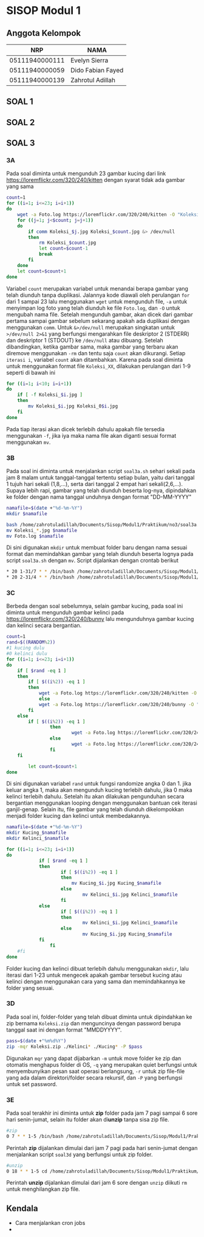 # SISOP Modul 1 #
## Anggota Kelompok ##

NRP | NAMA
------------- | -------------
05111940000111  | Evelyn Sierra
05111940000059  | Dido Fabian Fayed
05111940000139  | Zahrotul Adillah

## SOAL 1 ##

## SOAL 2 ##

## SOAL 3 ##
### 3A ###
Pada soal diminta untuk mengunduh 23 gambar kucing dari link <https://loremflickr.com/320/240/kitten> dengan syarat tidak ada gambar yang sama
```bash
count=1
for ((i=1; i<=23; i=i+1))
do
	wget -a Foto.log https://loremflickr.com/320/240/kitten -O "Koleksi_$count.jpg"
	for ((j=1; j<$count; j=j+1))
	do
		if comm Koleksi_$j.jpg Koleksi_$count.jpg &> /dev/null
		then
			rm Koleksi_$count.jpg
			let count=$count-1
			break
		fi
	done
	let count=$count+1
done
```
Variabel `count` merupakan variabel untuk menandai berapa gambar yang telah diunduh tanpa duplikasi.
Jalannya kode diawali oleh perulangan `for` dari 1 sampai 23 lalu menggunakan `wget` untuk mengunduh file, `-a` untuk menyimpan log foto yang telah diunduh ke file `Foto.log`, dan `-O` untuk mengubah nama file.
Setelah mengunduh gambar, akan dicek dari gambar pertama sampai gambar sebelum sekarang apakah ada duplikasi dengan menggunakan `comm`. Untuk `&>/dev/null` merupakan singkatan untuk `>/dev/null 2>&1` yang berfungsi mengarahkan file deskriptor 2 (STDERR) dan deskriptor 1 (STDOUT) ke `/dev/null` atau dibuang. Setelah dibandingkan, ketika gambar sama, maka gambar yang terbaru akan diremove menggunakan `-rm` dan tentu saja `count` akan dikurangi. Setiap `iterasi i`, variabel `count` akan ditambahkan.
Karena pada soal diminta untuk menggunakan format file `Koleksi_XX`, dilakukan perulangan dari 1-9 seperti di bawah ini
```bash
for ((i=1; i<10; i=i+1))
do
	if [ -f Koleksi_$i.jpg ]
	then
		mv Koleksi_$i.jpg Koleksi_0$i.jpg
	fi
done
```
Pada tiap iterasi akan dicek terlebih dahulu apakah file tersedia menggunakan `-f`, jika iya maka nama file akan diganti sesuai format menggunakan `mv`.

### 3B ###
Pada soal ini diminta untuk menjalankan script `soal3a.sh` sehari sekali pada jam 8 malam untuk tanggal-tanggal tertentu setiap bulan, yaitu dari tanggal 1 tujuh hari sekali (1,8,...), serta dari tanggal 2 empat hari sekali(2,6,...). Supaya lebih rapi, gambar yang telah diunduh beserta log-nya, dipindahkan ke folder dengan nama tanggal unduhnya dengan format "DD-MM-YYYY"
```bash
namafile=$(date +"%d-%m-%Y")
mkdir $namafile

bash /home/zahrotuladillah/Documents/Sisop/Modul1/Praktikum/no3/soal3a.sh
mv Koleksi_*.jpg $namafile
mv Foto.log $namafile
```
Di sini digunakan `mkdir` untuk membuat folder baru dengan nama sesuai format dan memindahkan gambar yang telah diunduh beserta lognya pada script `soal3a.sh` dengan `mv`.
Script dijalankan dengan crontab berikut
```bash
* 20 1-31/7 * * /bin/bash /home/zahrotuladillah/Documents/Sisop/Modul1/Praktikum/no3/soal3b.sh
* 20 2-31/4 * * /bin/bash /home/zahrotuladillah/Documents/Sisop/Modul1/Praktikum/no3/soal3b.sh
```

### 3C ###
Berbeda dengan soal sebelumnya, selain gambar kucing, pada soal ini diminta untuk mengunduh gambar kelinci pada <https://loremflickr.com/320/240/bunny> lalu mengunduhnya gambar kucing dan kelinci secara bergantian.
```bash
count=1
rand=$((RANDOM%2))
#1 kucing dulu
#0 kelinci dulu
for ((i=1; i<=23; i=i+1))
do
	if [ $rand -eq 1 ]
	then
		if [ $((i%2)) -eq 1 ]
		then
			wget -a Foto.log https://loremflickr.com/320/240/kitten -O "Kucing_$count.jpg"
        	else 
			wget -a Foto.log https://loremflickr.com/320/240/bunny -O "Kelinci_$count.jpg"
		fi
	else
		if [ $((i%2)) -eq 1 ]
                then
                        wget -a Foto.log https://loremflickr.com/320/240/bunny -O "Kelinci_$count.jpg"
                else
                        wget -a Foto.log https://loremflickr.com/320/240/kitten -O "Kucing_$count.jpg"
                fi
	fi

        let count=$count+1
done
```
Di sini digunakan variabel `rand` untuk fungsi randomize angka 0 dan 1. jika keluar angka 1, maka akan mengunduh kucing terlebih dahulu, jika 0 maka kelinci terlebih dahulu. Setelah itu akan dilakukan pengunduhan secara bergantian menggunakan looping dengan menggunakan bantuan cek iterasi ganjil-genap.
Selain itu, file gambar yang telah diunduh dikelompokkan menjadi folder kucing dan kelinci untuk membedakannya.
```bash
namafile=$(date +"%d-%m-%Y")
mkdir Kucing_$namafile
mkdir Kelinci_$namafile

for ((i=1; i<=23; i=i+1))
do
        	if [ $rand -eq 1 ]
        	then
                	if [ $((i%2)) -eq 1 ]
                	then
                		mv Kucing_$i.jpg Kucing_$namafile
                	else
                        	mv Kelinci_$i.jpg Kelinci_$namafile
                	fi
        	else
                	if [ $((i%2)) -eq 1 ]
                	then
                        	mv Kelinci_$i.jpg Kelinci_$namafile
                	else
                        	mv Kucing_$i.jpg Kucing_$namafile
			fi
                fi
	#fi
done
```
Folder kucing dan kelinci dibuat terlebih dahulu menggunakan `mkdir`, lalu iterasi dari 1-23 untuk mengecek apakah gambar tersebut kucing atau kelinci dengan menggunakan cara yang sama dan memindahkannya ke folder yang sesuai.

### 3D ###
Pada soal ini, folder-folder yang telah dibuat diminta untuk dipindahkan ke zip bernama `Koleksi.zip` dan menguncinya dengan password berupa tanggal saat ini dengan format "MMDDYYYY".
```bash
pass=$(date +"%m%d%Y")
zip -mqr Koleksi.zip ./Kelinci* ./Kucing* -P $pass
```
Digunakan `mqr` yang dapat dijabarkan `-m` untuk move folder ke zip dan otomatis menghapus folder di OS, `-q` yang merupakan quiet berfungsi untuk menyembunyikan pesan saat operasi berlangsung, `-r` untuk zip file-file yang ada dalam direktori/folder secara rekursif, dan `-P` yang berfungsi untuk set password.

### 3E ###
Pada soal terakhir ini diminta untuk **zip** folder pada jam 7 pagi sampai 6 sore hari senin-jumat, selain itu folder akan di**unzip** tanpa sisa zip file.
```bash
#zip
0 7 * * 1-5 /bin/bash /home/zahrotuladillah/Documents/Sisop/Modul1/Praktikum/no3/soal3d.sh
```
Perintah **zip** dijalankan dimulai dari jam 7 pagi pada hari senin-jumat dengan menjalankan script `soal3d` yang berfungsi untuk zip folder. 
```bash
#unzip
0 18 * * 1-5 cd /home/zahrotuladillah/Documents/Sisop/Modul1/Praktikum/no3 && pass=$(date +"%m%d%Y") && unzip -P $pass Koleksi.zip && rm Koleksi.zip
```
Perintah **unzip** dijalankan dimulai dari jam 6 sore dengan `unzip` diikuti `rm` untuk menghilangkan zip file.

## Kendala ##
- Cara menjalankan cron jobs
- 
